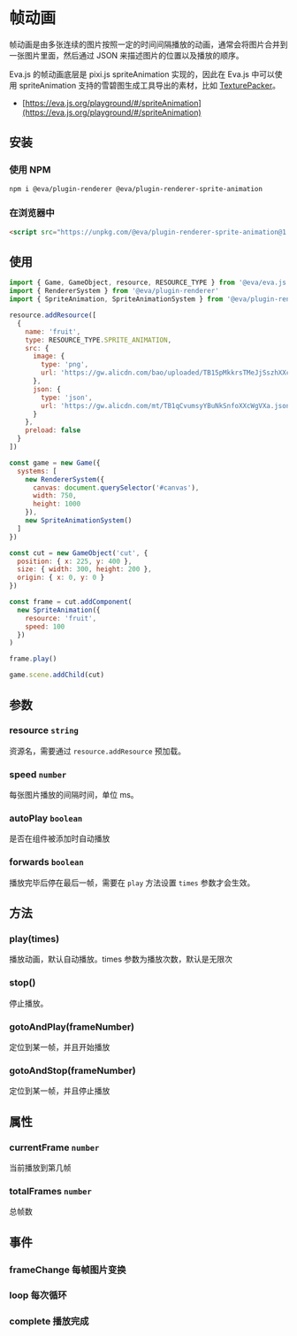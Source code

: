 # 帧动画

帧动画是由多张连续的图片按照一定的时间间隔播放的动画，通常会将图片合并到一张图片里面，然后通过 JSON 来描述图片的位置以及播放的顺序。

Eva.js 的帧动画底层是 pixi.js spriteAnimation 实现的，因此在 Eva.js 中可以使用 spriteAnimation 支持的雪碧图生成工具导出的素材，比如 [TexturePacker](https://www.codeandweb.com/texturepacker/tutorials/how-to-create-sprite-sheets-and-animations-with-pixijs5)。

- [https://eva.js.org/playground/#/spriteAnimation](https://eva.js.org/playground/#/spriteAnimation)

## 安装

### 使用 NPM
```bash
npm i @eva/plugin-renderer @eva/plugin-renderer-sprite-animation
```

### 在浏览器中
```html
<script src="https://unpkg.com/@eva/plugin-renderer-sprite-animation@1.2.x/dist/EVA.plugin.renderer.spriteAnimation.min.js"></script>
```

## 使用

```js
import { Game, GameObject, resource, RESOURCE_TYPE } from '@eva/eva.js'
import { RendererSystem } from '@eva/plugin-renderer'
import { SpriteAnimation, SpriteAnimationSystem } from '@eva/plugin-renderer-sprite-animation'

resource.addResource([
  {
    name: 'fruit',
    type: RESOURCE_TYPE.SPRITE_ANIMATION,
    src: {
      image: {
        type: 'png',
        url: 'https://gw.alicdn.com/bao/uploaded/TB15pMkkrsTMeJjSszhXXcGCFXa-377-1070.png'
      },
      json: {
        type: 'json',
        url: 'https://gw.alicdn.com/mt/TB1qCvumsyYBuNkSnfoXXcWgVXa.json'
      }
    },
    preload: false
  }
])

const game = new Game({
  systems: [
    new RendererSystem({
      canvas: document.querySelector('#canvas'),
      width: 750,
      height: 1000
    }),
    new SpriteAnimationSystem()
  ]
})

const cut = new GameObject('cut', {
  position: { x: 225, y: 400 },
  size: { width: 300, height: 200 },
  origin: { x: 0, y: 0 }
})

const frame = cut.addComponent(
  new SpriteAnimation({
    resource: 'fruit',
    speed: 100
  })
)

frame.play()

game.scene.addChild(cut)
```

## 参数

### resource `string` 

资源名，需要通过 `resource.addResource` 预加载。

### speed `number` 

每张图片播放的间隔时间，单位 ms。


### autoPlay `boolean`

是否在组件被添加时自动播放

### forwards `boolean`

播放完毕后停在最后一帧，需要在 `play` 方法设置 `times` 参数才会生效。

## 方法

### play(times)

播放动画，默认自动播放。times 参数为播放次数，默认是无限次

### stop()
停止播放。

### gotoAndPlay(frameNumber)
定位到某一帧，并且开始播放

### gotoAndStop(frameNumber)
定位到某一帧，并且停止播放

## 属性
### currentFrame `number`
当前播放到第几帧

### totalFrames `number`
总帧数


## 事件
### frameChange 每帧图片变换
### loop 每次循环
### complete 播放完成


